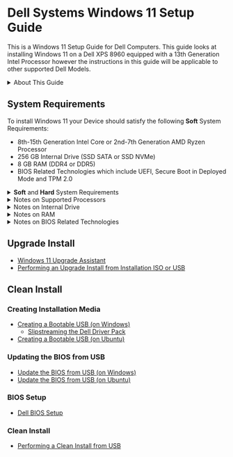 # Dell Systems Windows 11 Setup Guide

This is a Windows 11 Setup Guide for Dell Computers. This guide looks at installing Windows 11 on a Dell XPS 8960 equipped with a 13th Generation Intel Processor however the instructions in this guide will be applicable to other supported Dell Models.

<details>
<summary>About This Guide</summary>

> This guide is **NOT** official Dell or Microsoft Documentation. I do not work for either company however have been recognised by both companies for my expertise. I was recognised by Dell as a Dell Community Rockstar and by Microsoft as a Microsoft MVP.

> If you found this GitHub repository useful. Please star it on GitHub so it gets promoted to more people.

</details>

## System Requirements

To install Windows 11 your Device should satisfy the following **Soft** System Requirements:

* 8th-15th Generation Intel Core or 2nd-7th Generation AMD Ryzen Processor
* 256 GB Internal Drive (SSD SATA or SSD NVMe)
* 8 GB RAM (DDR4 or DDR5)
* BIOS Related Technologies which include UEFI, Secure Boot in Deployed Mode and TPM 2.0

<details>
<summary><b>Soft</b> and <b>Hard</b> System Requirements</summary>

> Microsoft have two levels of System Requirements for Windows 11 *Soft* and *Hard*.

> The **Soft** System Requirements are:

> * 8th-15th Generation Intel Core or 2nd-7th Generation AMD Ryzen Processor
> * 256 GB Internal Drive (SSD SATA or SSD NVMe)
> * 8 GB RAM (DDR4 or DDR5)
> * BIOS Related Technologies which include UEFI, Secure Boot in Deployed Mode and TPM 2.0

> The **Hard** System Requirements relax the processor, memory and TPM requirement:

> * 6th-7th Generation Intel Core or 1st Generation AMD Ryzen Processor
> * 4 GB RAM (DDR4 or DDR5)
> * BIOS Related Technologies which include UEFI, Secure Boot in Deployed Mode with TPM 1.2

> Microsoft have set up Windows 11 Installation Media to allow Clean Installation on a Device that meets **Hard** requirements, as a user who is performing a Clean installation usually has more technical knowledge and acknowledge the risks.

> Microsoft have set up the Windows 11 Upgrade Install to block an Upgrade Installation on a Device that meets **Hard** requirements as Clean installation which prevents accidental upgrades on Devices that Microsoft don't fully support.The upgrade install can be carried out after the user applies a registry edit outlined by Microsoft [Microsoft: Other Ways to Install Windows 11](https://support.microsoft.com/en-gb/windows/ways-to-install-windows-11-e0edbbfb-cfc5-4011-868b-2ce77ac7c70e). Once again a user that can edit the registry usually has more technical knowledge and acknowledge the risks.

> **In Microsoft's article, Microsoft state that they do not recommend installing Windows 11 on an unsupported device and that they are not liable if your device does not work properly. Essentially all of these systems are out of warranty and there is no official support offered by Microsoft or Device Manufacturers.**

</details>

<details>
<summary>Notes on Supported Processors</summary>

> The minimum generation of Intel processor in Microsoft's *Soft* Requirement is an 8th Generation (Q4 2017 and newer):

> * [Microsoft: Supported Intel Processors for Windows 11 (22H2-24H2)](https://learn.microsoft.com/en-us/windows-hardware/design/minimum/supported/windows-11-22h2-supported-intel-processors).

> The minimum generation of AMD processor in Microsoft's *Hard* Requirement is 2nd Generation Ryzen (2018 and newer):

> * [Microsoft: Supported AMD Processors for Windows 11 (22H2-24H2)](https://learn.microsoft.com/en-us/windows-hardware/design/minimum/supported/windows-11-supported-amd-processors).

> The *Soft* Requirement processor list only accounts for the date of manufacturer of the processor and not the processors overall capabilities:

> * The Intel Celeron N4000 manufactured at the same time as 8th Core Generation Processors for example is a low end processor that is listed in Microsoft's *Soft* Requirements. This processor as a consequence has worse specifications than a high end 6th or 7th Generation Processor. A comparison can be made on Intel's website [Intel: N4000 vs i3-6100T](https://ark.intel.com/content/www/us/en/ark/compare.html?productIds=88200,128988). It therefore passes the *Hard* System Requirements.

</details>

<details>
<summary>Notes on Internal Drive</summary>

> In my testing Windows 11 performs acceptably on a system with a SSD internal drive and is so slow that it is practically unusable on a system with a HDD internal drive because a HDD has a much slower access time. 

> 500 GB SSDs are now very affordable and any HDD should be replaced before attempted installation of Windows 11.

> Look at your Device's Service Manual, to see how hard it is to access the internal drive and to check if the internal drive is replaceable or soldered onto the motherboard (this is not normally done with hard drives which are bulkier). [Dell: Manuals](https://www.dell.com/support/home/en-uk?app=manuals).

</details>

<details>
<summary>Notes on RAM</summary>

> Any Device, including Device's which only satisfy *Hard* System Requirements should be using DDR4 or DDR5 RAM. Ideally the Device should be equipped with 8 GB or RAM or superior, satisfying the *Soft* requirement, although the *Hard* minimum requirement is 4 GB.

> A Device with DDR3 or earlier will be too slow to run Windows 11.

> Look at your Device's Service Manual, to see how hard it is to access the memory module and to check if the memory module is replaceable or soldered onto the motherboard. [Dell: Manuals](https://www.dell.com/support/home/en-uk?app=manuals).

</details>

<details>
<summary>Notes on BIOS Related Technologies</summary>

> The Basic Input Output System (BIOS) is a program that is pre-installed on a device motherboard. It is responsible for initialising and testing a device's components, loading the operating system, and managing data flow between the operating system and other devices.

> Unified Extensive Firmware Interface (UEFI) was first implemented in 2011 and is essentially a feature rich version of BIOS. The term BIOS and UEFI are normally used interchangeably and pre-UEFI Device's have a "Legacy BIOS" which is below Windows 11 *Hard* System Requirements. 

> A number of UEFI features were developed with Windows 8 in 2012:
> * The Advanced Configuration and Power Interface (ACPI) Table within the devices firmware is used to embed an OEM product key.
> * Secure Boot only allows a signed bootloader to Boot, greatly reducing the effect of preboot ransomware which previously commonly hijacked a Windows OS.
> * Trusted Platform Module (TPM) which is used to ensure that an operating system and firmware is authentic and is used to store device sensitive information like passwords, encryption keys, and fingerprints.

> In late 2020 a major BootHole vulnerability (CVE-2020-10713) was discovered which effectively allowed hackers to bypass SecureBoot: 
> * Devices with 5th Generation Intel Processors and newer were addressed BIOS Updates to address this security vulnerability. These Device's should all have a BIOS Date that is in 2021 or later that addresses this exploit.
> * Devices with older firmware were end of life and never patched and so effectively no longer have Secure Boot. These devices are incompatible with Windows 11 *Hard* System Requirements.

</details>

## Upgrade Install

* [Windows 11 Upgrade Assistant](./upgrade_assistant/readme.md)
* [Performing an Upgrade Install from Installation ISO or USB](./upgrade_from_installation_media/readme.md)

## Clean Install

### Creating Installation Media

* [Creating a Bootable USB (on Windows)](./bootable_usb_windows/readme.md)
    * [Slipstreaming the Dell Driver Pack](./bootable_usb_windows/slipstream_powershell/readme.md)
* [Creating a Bootable USB (on Ubuntu)](./bootable_usb_ubuntu/readme.md)

### Updating the BIOS from USB

* [Update the BIOS from USB (on Windows)](./bios_update_usb_windows/readme.md)
* [Update the BIOS from USB (on Ubuntu)](./bios_update_usb_ubuntu/readme.md)

### BIOS Setup

* [Dell BIOS Setup](./bios_setup/readme.md)

### Clean Install

* [Performing a Clean Install from USB](./clean_install/readme.md)
